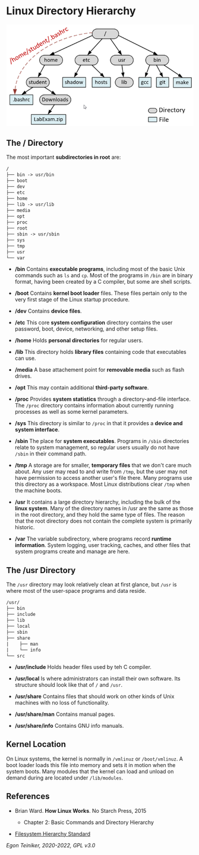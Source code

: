 # Linux Directory Hierarchy 

![Linux Filesystem](figures/directory-tree.png)

## The / Directory
The most important **subdirectories in root** are:

```
/
├── bin -> usr/bin
├── boot
├── dev
├── etc
├── home
├── lib -> usr/lib
├── media
├── opt
├── proc
├── root
├── sbin -> usr/sbin
├── sys
├── tmp
├── usr
└── var
```

* **/bin** Contains **executable programs**, including most of the basic Unix commands such as `ls` and `cp`.
    Most of the programs in `/bin` are in binary format, having been created by a C compiler, but some are shell scripts.

* **/boot** Contains **kernel boot loader** files. These files pertain only to the very first stage of the Linux startup procedure.

* **/dev** Contains **device files**.

* **/etc** This core **system configuration** directory contains the user password, boot, device, networking, and other setup files. 

* **/home** Holds **personal directories** for regular users.

* **/lib** This directory holds **library files** containing code that executables can use. 
    
* **/media** A base attachement point for **removable media** such as flash drives.

* **/opt** This may contain additional **third-party software**.

* **/proc** Provides **system statistics** through a directory-and-file interface.
    The `/proc` directory contains information about currently running processes as well as some kernel parameters.
    
* **/sys** This directory is similar to `/proc` in that it provides a **device and system interface**.

* **/sbin** The place for **system executables**. Programs in `/sbin` directories relate to system management, so regular users usually do not have `/sbin` in their command path.

* **/tmp** A storage are for smaller, **temporary files** that we don't care much about.
    Any user may read to and write from `/tmp`, but the user may not have permission to access another user's file there.
    Many programs use this directory as a workspace.
    Most Linux distributions clear `/tmp` when the machine boots.

* **/usr** It contains a large directory hierarchy, including the bulk of the **linux system**.
Many of the directory names in /usr are the same as those in the root directory, and they hold the same type of files.
The reason that the root directory does not contain the complete system is primarily historic.

* **/var** The variable subdirectory, where programs record **runtime information**. System logging, user tracking, caches, and other files that system programs create and manage are here. 


## The /usr Directory 

The `/usr` directory may look relatively clean at first glance, but `/usr` is where most of the user-space programs and data reside.

```
/usr/
├── bin
├── include
├── lib
├── local
├── sbin
├── share
|    ├── man
|    └── info
└── src
```

* **/usr/include** Holds header files used by teh C compiler. 

* **/usr/local** Is where administrators can install their own software. Its structure should look like that of `/` and `/usr`.

* **/usr/share** Contains files that should work on other kinds of Unix machines with no loss of functionality.

* **/usr/share/man** Contains manual pages.

* **/usr/share/info** Contains GNU info manuals.


## Kernel Location

On Linux systems, the kernel is normally in `/vmlinuz` or `/boot/vmlinuz`.
A boot loader loads this file into memory and sets it in motion when the system boots.
Many modules that the kernel can load and unload on demand during are located under `/lib/modules`.


## References

* Brian Ward. **How Linux Works**. No Starch Press, 2015
    * Chapter 2: Basic Commands and Directory Hierarchy
    
* [Filesystem Hierarchy Standard](https://www.pathname.com/fhs/pub/fhs-2.3.html)

*Egon Teiniker, 2020-2022, GPL v3.0*    